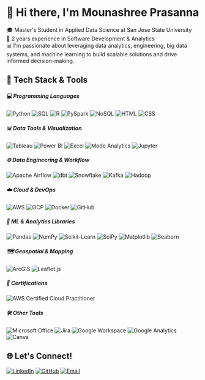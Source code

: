 # 👋 Hi there, I'm Mounashree Prasanna

🎓 Master's Student in Applied Data Science at San Jose State University  
💼 2 years experience in Software Development & Analytics  
📊 I'm passionate about leveraging data analytics, engineering, big data systems, and machine learning to build scalable solutions and drive informed decision-making.
  

## 🔧 Tech Stack & Tools

##### 💻 Programming Languages
![Python](https://img.shields.io/badge/-Python-3776AB?logo=python&logoColor=white)
![SQL](https://img.shields.io/badge/-SQL-4479A1?logo=mysql&logoColor=white)
![R](https://img.shields.io/badge/-R-276DC3?logo=r&logoColor=white)
![PySpark](https://img.shields.io/badge/-PySpark-E25A1C?logo=apachespark&logoColor=white)
![NoSQL](https://img.shields.io/badge/-NoSQL-003B57?logo=mongodb&logoColor=white)
![HTML](https://img.shields.io/badge/-HTML5-E34F26?logo=html5&logoColor=white)
![CSS](https://img.shields.io/badge/-CSS3-1572B6?logo=css3&logoColor=white)

##### 📊 Data Tools & Visualization
![Tableau](https://img.shields.io/badge/-Tableau-E97627?logo=tableau&logoColor=white)
![Power BI](https://img.shields.io/badge/-Power%20BI-F2C811?logo=powerbi&logoColor=black)
![Excel](https://img.shields.io/badge/-Excel-217346?logo=microsoft-excel&logoColor=white)
![Mode Analytics](https://img.shields.io/badge/-Mode%20Analytics-1A1A1A?logo=mode&logoColor=white)
![Jupyter](https://img.shields.io/badge/-Jupyter-F37626?logo=jupyter&logoColor=white)

##### ⚙️ Data Engineering & Workflow
![Apache Airflow](https://img.shields.io/badge/-Airflow-017CEE?logo=apache-airflow&logoColor=white)
![dbt](https://img.shields.io/badge/-dbt-FF694B?logo=dbt&logoColor=white)
![Snowflake](https://img.shields.io/badge/-Snowflake-56B9EB?logo=snowflake&logoColor=white)
![Kafka](https://img.shields.io/badge/-Kafka-231F20?logo=apache-kafka&logoColor=white)
![Hadoop](https://img.shields.io/badge/-Hadoop-66CCFF?logo=apache&logoColor=black)

##### ☁️ Cloud & DevOps
![AWS](https://img.shields.io/badge/-AWS-232F3E?logo=amazonaws&logoColor=white)
![GCP](https://img.shields.io/badge/-Google%20Cloud-4285F4?logo=googlecloud&logoColor=white)
![Docker](https://img.shields.io/badge/-Docker-2496ED?logo=docker&logoColor=white)
![GitHub](https://img.shields.io/badge/-GitHub-181717?logo=github&logoColor=white)

##### 🧠 ML & Analytics Libraries
![Pandas](https://img.shields.io/badge/-Pandas-150458?logo=pandas&logoColor=white)
![NumPy](https://img.shields.io/badge/-NumPy-013243?logo=numpy&logoColor=white)
![Scikit-Learn](https://img.shields.io/badge/-Scikit--Learn-F7931E?logo=scikit-learn&logoColor=white)
![SciPy](https://img.shields.io/badge/-SciPy-8CAAE6?logo=scipy&logoColor=white)
![Matplotlib](https://img.shields.io/badge/-Matplotlib-11557C?logo=matplotlib&logoColor=white)
![Seaborn](https://img.shields.io/badge/-Seaborn-6A5ACD?logo=python&logoColor=white)

##### 🗺️ Geospatial & Mapping
![ArcGIS](https://img.shields.io/badge/-ArcGIS-005E95?logo=esri&logoColor=white)
![Leaflet.js](https://img.shields.io/badge/-Leaflet.js-199900?logo=leaflet&logoColor=white)

##### 📜 Certifications
![AWS Certified Cloud Practitioner](https://img.shields.io/badge/-AWS%20Certified%20Cloud%20Practitioner-232F3E?logo=amazonaws&logoColor=white)

##### 🛠️ Other Tools
![Microsoft Office](https://img.shields.io/badge/-Microsoft%20Office-D83B01?logo=microsoftoffice&logoColor=white)
![Jira](https://img.shields.io/badge/-Jira-0052CC?logo=jira&logoColor=white)
![Google Workspace](https://img.shields.io/badge/-Google%20Workspace-4285F4?logo=google&logoColor=white)
![Google Analytics](https://img.shields.io/badge/-Google%20Analytics-FABB05?logo=googleanalytics&logoColor=white)
![Canva](https://img.shields.io/badge/-Canva-00C4CC?logo=canva&logoColor=white)




## 🌐 Let's Connect!
[![LinkedIn](https://img.shields.io/badge/-LinkedIn-0077B5?logo=linkedin&logoColor=white)](https://www.linkedin.com/in/mounashreeprasanna/)
[![GitHub](https://img.shields.io/badge/-GitHub-181717?logo=github&logoColor=white)](https://github.com/mounashree-prasanna)
[![Email](https://img.shields.io/badge/-Email-D14836?logo=gmail&logoColor=white)](mailto:mounashree.p10@example.com)

